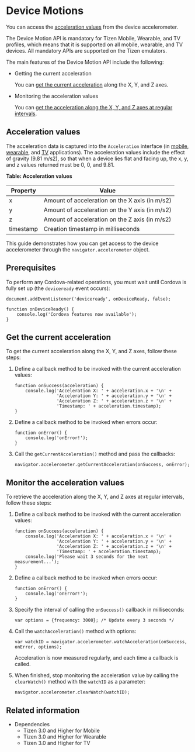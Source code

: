 # Device Motions

You can access the [acceleration values](#acceleration-values) from the device accelerometer.

The Device Motion API is mandatory for Tizen Mobile, Wearable, and TV profiles, which means that it is supported on all mobile, wearable, and TV devices. All mandatory APIs are supported on the Tizen emulators.

The main features of the Device Motion API include the following:

- Getting the current acceleration        

  You can [get the current acceleration](#getting-the-current-acceleration) along the X, Y, and Z axes.

- Monitoring the acceleration values        

  You can [get the acceleration along the X, Y, and Z axes at regular intervals](#monitoring-the-acceleration-values).

## Acceleration values

The acceleration data is captured into the `Acceleration` interface (in [mobile](../../api/latest/device_api/mobile/tizen/cordova/device-motion.html#Acceleration), [wearable](../../api/latest/device_api/wearable/tizen/cordova/device-motion.html#Acceleration), and [TV](../../api/latest/device_api/tv/tizen/cordova/device-motion.html#Acceleration) applications). The acceleration values include the effect of gravity (9.81 m/s2), so that when a device lies flat and facing up, the x, y, and z values returned must be 0, 0, and 9.81.

**Table: Acceleration values**

| Property  | Value                                    |
| --------- | ---------------------------------------- |
| x         | Amount of acceleration on the X axis (in m/s2) |
| y         | Amount of acceleration on the Y axis (in m/s2) |
| z         | Amount of acceleration on the Z axis (in m/s2) |
| timestamp | Creation timestamp in milliseconds       |

This guide demonstrates how you can get access to the device accelerometer through the `navigator.accelerometer` object.

## Prerequisites

To perform any Cordova-related operations, you must wait until Cordova is fully set up (the `deviceready` event occurs):

```
document.addEventListener('deviceready', onDeviceReady, false);

function onDeviceReady() {
    console.log('Cordova features now available');
}
```

## Get the current acceleration

To get the current acceleration along the X, Y, and Z axes, follow these steps:

1. Define a callback method to be invoked with the current acceleration values:

   ```
   function onSuccess(acceleration) {
       console.log('Acceleration X: ' + acceleration.x + '\n' +
                   'Acceleration Y: ' + acceleration.y + '\n' +
                   'Acceleration Z: ' + acceleration.z + '\n' +
                   'Timestamp: ' + acceleration.timestamp);
   }
   ```

2. Define a callback method to be invoked when errors occur:

   ```
   function onError() {
       console.log('onError!');
   }
   ```

3. Call the `getCurrentAcceleration()` method and pass the callbacks:

   ```
   navigator.accelerometer.getCurrentAcceleration(onSuccess, onError);
   ```

## Monitor the acceleration values

To retrieve the acceleration along the X, Y, and Z axes at regular intervals, follow these steps:

1. Define a callback method to be invoked with the current acceleration values:

   ```
   function onSuccess(acceleration) {
       console.log('Acceleration X: ' + acceleration.x + '\n' +
                   'Acceleration Y: ' + acceleration.y + '\n' +
                   'Acceleration Z: ' + acceleration.z + '\n' +
                   'Timestamp: ' + acceleration.timestamp);
       console.log('Please wait 3 seconds for the next measurement...');
   }
   ```

2. Define a callback method to be invoked when errors occur:

   ```
   function onError() {
       console.log('onError!');
   }
   ```

3. Specify the interval of calling the `onSuccess()` callback in milliseconds:

   ```
   var options = {frequency: 3000}; /* Update every 3 seconds */
   ```

4. Call the `watchAcceleration()` method with options:

   ```
   var watchID = navigator.accelerometer.watchAcceleration(onSuccess, onError, options);
   ```

   Acceleration is now measured regularly, and each time a callback is called.

5. When finished, stop monitoring the acceleration value by calling the `clearWatch()` method with the `watchID` as a parameter:

   ```
   navigator.accelerometer.clearWatch(watchID);
   ```


## Related information
* Dependencies   
   - Tizen 3.0 and Higher for Mobile
   - Tizen 3.0 and Higher for Wearable
   - Tizen 3.0 and Higher for TV
